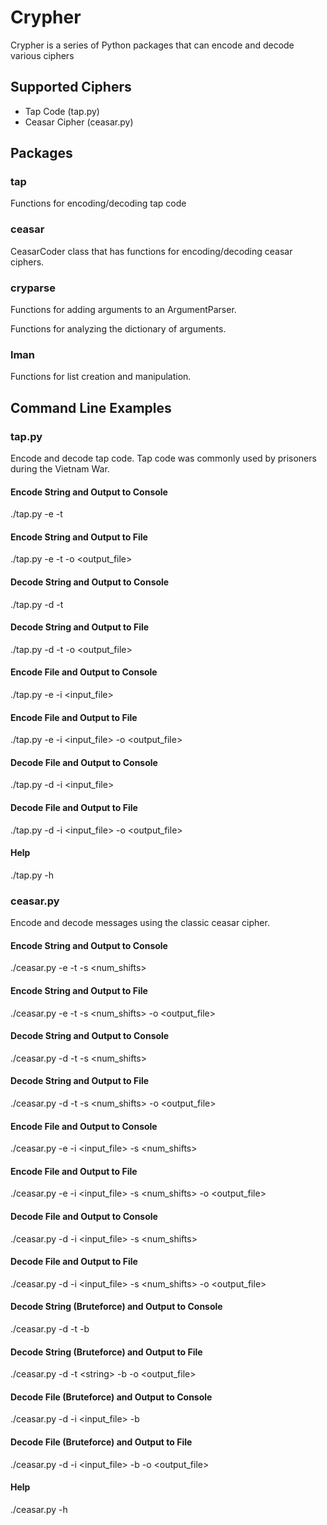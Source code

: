 # Crypher

Crypher is a series of Python packages that can encode and decode various ciphers

## Supported Ciphers
- Tap Code (tap.py)
- Ceasar Cipher (ceasar.py)

## Packages

### tap

Functions for encoding/decoding tap code

### ceasar

CeasarCoder class that has functions for encoding/decoding ceasar ciphers.

### cryparse

Functions for adding arguments to an ArgumentParser.

Functions for analyzing the dictionary of arguments.

### lman

Functions for list creation and manipulation.

## Command Line Examples

### tap.py

Encode and decode tap code. Tap code was commonly used by prisoners during the Vietnam War. 

#### Encode String and Output to Console

./tap.py -e -t <string>

#### Encode String and Output to File

./tap.py -e -t <string> -o <output_file>

#### Decode String and Output to Console

./tap.py -d -t <string>

#### Decode String and Output to File

./tap.py -d -t <string> -o <output_file>

#### Encode File and Output to Console

./tap.py -e -i <input_file>

#### Encode File and Output to File

./tap.py -e -i <input_file> -o <output_file>

#### Decode File and Output to Console

./tap.py -d -i <input_file>

#### Decode File and Output to File

./tap.py -d -i <input_file> -o <output_file>

#### Help

./tap.py -h

### ceasar.py

Encode and decode messages using the classic ceasar cipher. 

#### Encode String and Output to Console

./ceasar.py -e -t <string> -s <num_shifts>

#### Encode String and Output to File

./ceasar.py -e -t <string> -s <num_shifts> -o <output_file>

#### Decode String and Output to Console

./ceasar.py -d -t <string> -s <num_shifts>

#### Decode String and Output to File

./ceasar.py -d -t <string> -s <num_shifts> -o <output_file>

#### Encode File and Output to Console

./ceasar.py -e -i <input_file> -s <num_shifts>

#### Encode File and Output to File

./ceasar.py -e -i <input_file> -s <num_shifts> -o <output_file>

#### Decode File and Output to Console

./ceasar.py -d -i <input_file> -s <num_shifts>

#### Decode File and Output to File

./ceasar.py -d -i <input_file> -s <num_shifts> -o <output_file>

#### Decode String (Bruteforce) and Output to Console

./ceasar.py -d -t <string> -b

#### Decode String (Bruteforce) and Output to File

./ceasar.py -d -t \<string\> -b -o <output_file>

#### Decode File (Bruteforce) and Output to Console

./ceasar.py -d -i <input_file> -b

#### Decode File (Bruteforce) and Output to File

./ceasar.py -d -i <input_file> -b -o <output_file>

#### Help

./ceasar.py -h